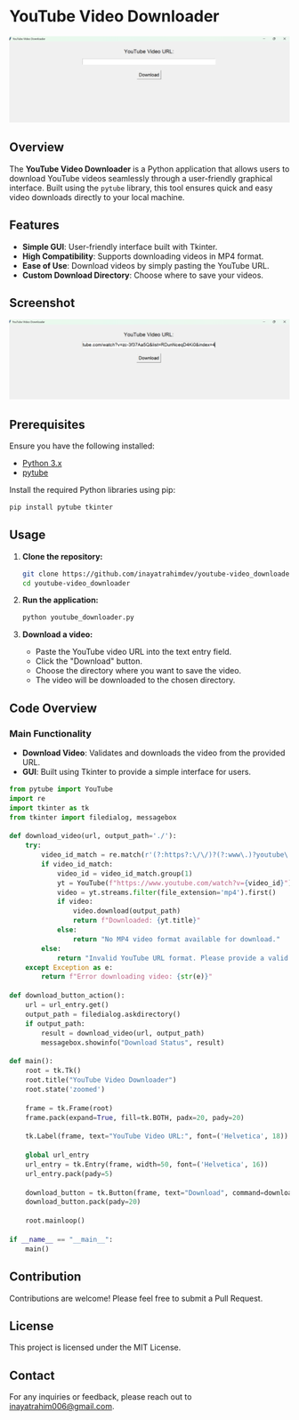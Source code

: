# YouTube Video Downloader

![Downloader](Downloader.png)

## Overview

The **YouTube Video Downloader** is a Python application that allows users to download YouTube videos seamlessly through a user-friendly graphical interface. Built using the `pytube` library, this tool ensures quick and easy video downloads directly to your local machine.

## Features

- **Simple GUI**: User-friendly interface built with Tkinter.
- **High Compatibility**: Supports downloading videos in MP4 format.
- **Ease of Use**: Download videos by simply pasting the YouTube URL.
- **Custom Download Directory**: Choose where to save your videos.

## Screenshot

![App Screenshot](youtube.png)

## Prerequisites

Ensure you have the following installed:

- [Python 3.x](https://www.python.org/downloads/)
- [pytube](https://pytube.io/en/latest/)

Install the required Python libraries using pip:

```sh
pip install pytube tkinter
```

## Usage

1. **Clone the repository:**

    ```sh
    git clone https://github.com/inayatrahimdev/youtube-video_downloader.git
    cd youtube-video_downloader
    ```

2. **Run the application:**

    ```sh
    python youtube_downloader.py
    ```

3. **Download a video:**

    - Paste the YouTube video URL into the text entry field.
    - Click the "Download" button.
    - Choose the directory where you want to save the video.
    - The video will be downloaded to the chosen directory.

## Code Overview

### Main Functionality

- **Download Video**: Validates and downloads the video from the provided URL.
- **GUI**: Built using Tkinter to provide a simple interface for users.

```python
from pytube import YouTube
import re
import tkinter as tk
from tkinter import filedialog, messagebox

def download_video(url, output_path='./'):
    try:
        video_id_match = re.match(r'(?:https?:\/\/)?(?:www\.)?youtube\.com\/watch\?v=([a-zA-Z0-9_-]+)', url)
        if video_id_match:
            video_id = video_id_match.group(1)
            yt = YouTube(f"https://www.youtube.com/watch?v={video_id}")
            video = yt.streams.filter(file_extension='mp4').first()
            if video:
                video.download(output_path)
                return f"Downloaded: {yt.title}"
            else:
                return "No MP4 video format available for download."
        else:
            return "Invalid YouTube URL format. Please provide a valid URL."
    except Exception as e:
        return f"Error downloading video: {str(e)}"

def download_button_action():
    url = url_entry.get()
    output_path = filedialog.askdirectory()
    if output_path:
        result = download_video(url, output_path)
        messagebox.showinfo("Download Status", result)

def main():
    root = tk.Tk()
    root.title("YouTube Video Downloader")
    root.state('zoomed')
    
    frame = tk.Frame(root)
    frame.pack(expand=True, fill=tk.BOTH, padx=20, pady=20)
    
    tk.Label(frame, text="YouTube Video URL:", font=('Helvetica', 18)).pack(pady=10)
    
    global url_entry
    url_entry = tk.Entry(frame, width=50, font=('Helvetica', 16))
    url_entry.pack(pady=5)
    
    download_button = tk.Button(frame, text="Download", command=download_button_action, font=('Helvetica', 16))
    download_button.pack(pady=20)
    
    root.mainloop()

if __name__ == "__main__":
    main()
```

## Contribution

Contributions are welcome! Please feel free to submit a Pull Request.

## License

This project is licensed under the MIT License.

## Contact

For any inquiries or feedback, please reach out to [inayatrahim006@gmail.com](mailto:inayatrahim006@gmail.com).
